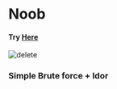 # Noob
#### Try <a href=https://replit.com/@surya2601/erpscrap-1#main.py>Here</a>

![delete](https://user-images.githubusercontent.com/73161118/142777699-59b52363-fc85-4393-9b55-4fde26029399.png)


### Simple Brute force + Idor

